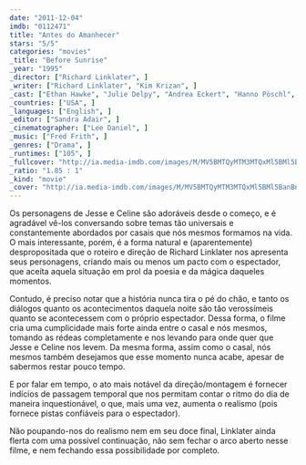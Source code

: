```yaml
---
date: "2011-12-04"
imdb: "0112471"
title: "Antes do Amanhecer"
stars: "5/5"
categories: "movies"
_title: "Before Sunrise"
_year: "1995"
_director: ["Richard Linklater", ]
_writer: ["Richard Linklater", "Kim Krizan", ]
_cast: ["Ethan Hawke", "Julie Delpy", "Andrea Eckert", "Hanno Pöschl", "Karl Bruckschwaiger", "Tex Rubinowitz", "Erni Mangold", "Dominik Castell", "Haymon Maria Buttinger", ]
_countries: ["USA", ]
_languages: ["English", ]
_editor: ["Sandra Adair", ]
_cinematographer: ["Lee Daniel", ]
_music: ["Fred Frith", ]
_genres: ["Drama", ]
_runtimes: ["105", ]
_fullcover: "http://ia.media-imdb.com/images/M/MV5BMTQyMTM3MTQxMl5BMl5BanBnXkFtZTcwMDAzNjQ4Mg@@.jpg"
_ratio: "1.85 : 1"
_kind: "movie"
_cover: "http://ia.media-imdb.com/images/M/MV5BMTQyMTM3MTQxMl5BMl5BanBnXkFtZTcwMDAzNjQ4Mg@@._V1._SX97_SY140_.jpg"
---
```

Os personagens de Jesse e Celine são adoráveis desde o começo, e é agradável vê-los conversando sobre temas tão universais e constantemente abordados por casais que nós mesmos formamos na vida. O mais interessante, porém, é a forma natural e (aparentemente) despropositada que o roteiro e direção de Richard Linklater nos apresenta seus personagens, criando mais ou menos um pacto com o espectador, que aceita aquela situação em prol da poesia e da mágica daqueles momentos.

Contudo, é preciso notar que a história nunca tira o pé do chão, e tanto os diálogos quanto os acontecimentos daquela noite são tão verossímeis quanto se acontecessem com o próprio espectador. Dessa forma, o filme cria uma cumplicidade mais forte ainda entre o casal e nós mesmos, tomando as rédeas completamente e nos levando para onde quer que Jesse e Celine nos levem. Da mesma forma, assim como o casal, nós mesmos também desejamos que esse momento nunca acabe, apesar de sabermos restar pouco tempo.

E por falar em tempo, o ato mais notável da direção/montagem é fornecer indícios de passagem temporal que nos permitam contar o ritmo do dia de maneira inquestionável, o que, mais uma vez, aumenta o realismo (pois fornece pistas confiáveis para o espectador).

Não poupando-nos do realismo nem em seu doce final, Linklater ainda flerta com uma possível continuação, não sem fechar o arco aberto nesse filme, e nem fechando essa possibilidade por completo.

